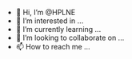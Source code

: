 - 👋 Hi, I’m @HPLNE
- 👀 I’m interested in ...
- 🌱 I’m currently learning ...
- 💞️ I’m looking to collaborate on ...
- 📫 How to reach me ...

<!---
HPLNE/HPLNE is a ✨ special ✨ repository because its `README.md` (this file) appears on your GitHub profile.
You can click the Preview link to take a look at your changes.
--->
